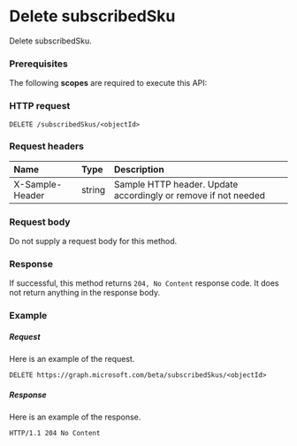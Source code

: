 # Delete subscribedSku

Delete subscribedSku.
### Prerequisites
The following **scopes** are required to execute this API: 
### HTTP request
<!-- { "blockType": "ignored" } -->
```http
DELETE /subscribedSkus/<objectId>

```
### Request headers
| Name       | Type | Description|
|:---------------|:--------|:----------|
| X-Sample-Header  | string  | Sample HTTP header. Update accordingly or remove if not needed|

### Request body
Do not supply a request body for this method.


### Response
If successful, this method returns `204, No Content` response code. It does not return anything in the response body.

### Example
##### Request
Here is an example of the request.
<!-- {
  "blockType": "request",
  "name": "delete_subscribedsku"
}-->
```http
DELETE https://graph.microsoft.com/beta/subscribedSkus/<objectId>
```
##### Response
Here is an example of the response.
<!-- {
  "blockType": "response",
  "truncated": false
} -->
```http
HTTP/1.1 204 No Content
```

<!-- uuid: 8fcb5dbc-d5aa-4681-8e31-b001d5168d79
2015-10-25 14:57:30 UTC -->
<!-- {
  "type": "#page.annotation",
  "description": "Delete subscribedSku",
  "keywords": "",
  "section": "documentation",
  "tocPath": ""
}-->